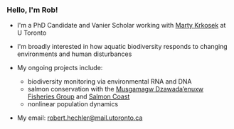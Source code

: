 ### Hello, I'm Rob!

- I'm a PhD Candidate and Vanier Scholar working with [Marty Krkosek](https://krkosek.eeb.utoronto.ca/) at U Toronto 
- I'm broadly interested in how aquatic biodiversity responds to changing environments and human disturbances
- My ongoing projects include:
    - biodiversity monitoring via environmental RNA and DNA 
    - salmon conservation with the [Musgamagw Dzawada’enuxw Fisheries Group](https://mdfgfisheries.ca/) and [Salmon Coast](https://salmoncoast.org/) 
    - nonlinear population dynamics
 
- My email: robert.hechler@mail.utoronto.ca 
  

<!--
**RobertHechler/RobertHechler** is a ✨ _special_ ✨ repository because its `README.md` (this file) appears on your GitHub profile.

Here are some ideas to get you started:

- 🔭 I’m currently working on ...
- 🌱 I’m currently learning ...
- 👯 I’m looking to collaborate on ...
- 🤔 I’m looking for help with ...
- 💬 Ask me about ...
- 📫 How to reach me: ...
- 😄 Pronouns: ...
- ⚡ Fun fact: ...
-->
